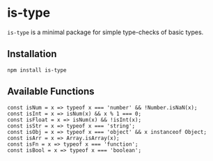 # is-type

`is-type` is a minimal package for simple type-checks of basic types.

## Installation

    npm install is-type

## Available Functions

```
const isNum = x => typeof x === 'number' && !Number.isNaN(x);
const isInt = x => isNum(x) && x % 1 === 0;
const isFloat = x => isNum(x) && !isInt(x);
const isStr = x => typeof x === 'string';
const isObj = x => typeof x === 'object' && x instanceof Object;
const isArr = x => Array.isArray(x);
const isFn = x => typeof x === 'function';
const isBool = x => typeof x === 'boolean';
```
